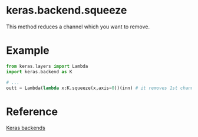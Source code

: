 # keras.backend.squeeze
This method reduces a channel which you want to remove.<br>
# Example
```python
from keras.layers import Lambda
import keras.backend as K

# ...
outt = Lambda(lambda x:K.squeeze(x,axis=0))(inn) # it removes 1st channel(axis=0) of 'inn'.
```
# Reference
[Keras backends](https://keras.io/backend/)
